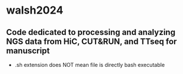 # walsh2024

## Code dedicated to processing and analyzing NGS data from HiC, CUT&RUN, and TTseq for manuscript

* .sh extension does NOT mean file is directly bash executable 
